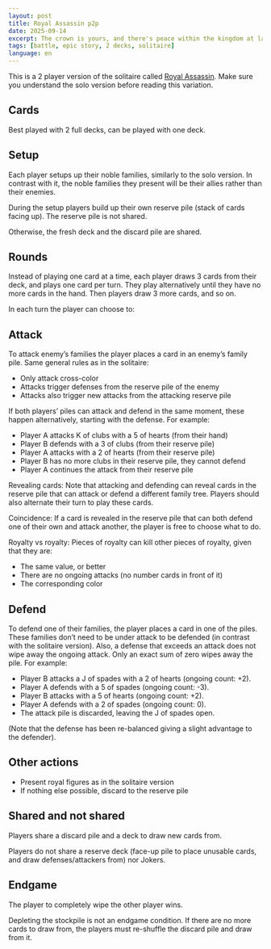```yaml
---
layout: post
title: Royal Assassin p2p
date: 2025-09-14
excerpt: The crown is yours, and there's peace within the kingdom at last. But beyond your lands, a rival threatens your reign. Its king seeks to crush you before your power grows. This time, you're not alone, the lords that were once your enemies will stand by you in battle. With the four fiefdoms' armies and the Joker’s hand guiding the unseen war, you prepare to strike first.
tags: [battle, epic story, 2 decks, solitaire]
language: en
---
```


This is a 2 player version of the solitaire called [Royal Assassin](https://boardgamegeek.com/boardgame/149845/royal-assassin). Make sure you understand the solo version before reading this variation.

## Cards

Best played with 2 full decks, can be played with one deck.

## Setup

Each player setups up their noble families, similarly to the solo version. In contrast with it, the noble families they present will be their allies rather than their enemies.

During the setup players build up their own reserve pile (stack of cards facing up). The reserve pile is not shared.

Otherwise, the fresh deck and the discard pile are shared. 

## Rounds

Instead of playing one card at a time, each player draws 3 cards from their deck, and plays one card per turn. They play alternatively until they have no more cards in the hand. Then players draw 3 more cards, and so on.

In each turn the player can choose to:

## Attack

To attack enemy’s families the player places a card in an enemy’s family pile. Same general rules as in the solitaire:

- Only attack cross-color
- Attacks trigger defenses from the reserve pile of the enemy
- Attacks also trigger new attacks from the attacking reserve pile

If both players’ piles can attack and defend in the same moment, these happen alternatively, starting with the defense. For example:

- Player A attacks K of clubs with a 5 of hearts (from their hand)
- Player B defends with a 3 of clubs (from their reserve pile)
- Player A attacks with a 2 of hearts (from their reserve pile)
- Player B has no more clubs in their reserve pile, they cannot defend
- Player A continues the attack from their reserve pile

Revealing cards: Note that attacking and defending can reveal cards in the reserve pile that can attack or defend a different family tree. Players should also alternate their turn to play these cards.

Coincidence: If a card is revealed in the reserve pile that can both defend one of their own and attack another, the player is free to choose what to do.

Royalty vs royalty: Pieces of royalty can kill other pieces of royalty, given that they are:

- The same value, or better
- There are no ongoing attacks (no number cards in front of it)
- The corresponding color

## Defend

To defend one of their families, the player places a card in one of the piles. These families don’t need to be under attack to be defended (in contrast with the solitaire version). Also, a defense that exceeds an attack does not wipe away the ongoing attack. Only an exact sum of zero wipes away the pile. For example:

- Player B attacks a J of spades with a 2 of hearts (ongoing count: +2).
- Player A defends with a 5 of spades (ongoing count: -3).
- Player B attacks with a 5 of hearts (ongoing count: +2).
- Player A defends with a 2 of spades (ongoing count: 0).
- The attack pile is discarded, leaving the J of spades open.

(Note that the defense has been re-balanced giving a slight advantage to the defender).

## Other actions

- Present royal figures as in the solitaire version
- If nothing else possible, discard to the reserve pile

## Shared and not shared

Players share a discard pile and a deck to draw new cards from.

Players do not share a reserve deck (face-up pile to place unusable cards, and draw defenses/attackers from) nor Jokers.

## Endgame

The player to completely wipe the other player wins.

Depleting the stockpile is not an endgame condition. If there are no more cards to draw from, the players must re-shuffle the discard pile and draw from it.
